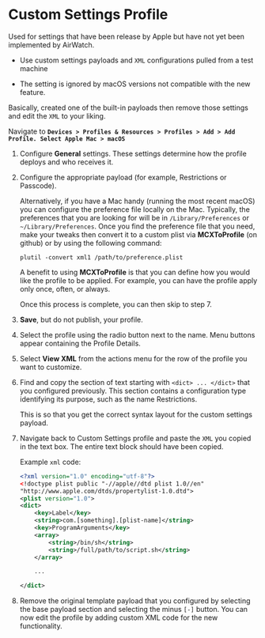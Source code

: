 # Custom Settings Profile

Used for settings that have been release by Apple but have not yet been
implemented by AirWatch.

-   Use custom settings payloads and `XML` configurations pulled from a test
    machine

-   The setting is ignored by macOS versions not compatible with the new
    feature. 

Basically, created one of the built-in payloads then remove those settings
and edit the `XML` to your liking.

Navigate to **`Devices > Profiles & Resources > Profiles > Add > Add Profile.
Select Apple Mac > macOS`**

1.  Configure **General** settings. These settings determine 
    how the profile deploys and who receives it.

2.  Configure the appropriate payload (for example, Restrictions or Passcode).

    Alternatively, if you have a Mac handy (running the most recent macOS) you can
    configure the preference file locally on the Mac. Typically, the preferences
    that you are looking for will be in `/Library/Preferences` or
    `~/Library/Preferences`. Once you find the preference file that you need,
    make your tweaks then convert it to a custom plist via **MCXToProfile** (on
    github) or by using the following command:

    `plutil -convert xml1 /path/to/preference.plist`

    A benefit to using **MCXToProfile** is that you can define how you would
    like the profile to be applied. For example, you can have the profile apply
    only once, often, or always.

    Once this process is complete, you can then skip to step 7.

3.  **Save**, but do not publish, your profile.

4.  Select the profile using the radio button next to the name. Menu buttons
    appear containing the Profile Details.

5.  Select **View XML** from the actions menu for the row of the profile you want to
    customize.

6.  Find and copy the section of text starting with `<dict> ... </dict>` that you
    configured previously. This section contains a configuration type 
    identifying its purpose, such as the name Restrictions.

    This is so that you get the correct syntax layout for the custom settings
    payload.

7.  Navigate back to Custom Settings profile and paste the `XML` you copied in the
    text box. The entire text block should have been copied.

    Example `xml` code:   
    ```xml
    <?xml version="1.0" encoding="utf-8"?>  
    <!doctype plist public "-//apple//dtd plist 1.0//en" 
    "http://www.apple.com/dtds/propertylist-1.0.dtd">
    <plist version="1.0">
    <dict>
        <key>Label</key>
        <string>com.[something].[plist-name]</string>
        <key>ProgramArguments</key>
        <array>
            <string>/bin/sh</string>
            <string>/full/path/to/script.sh</string>
        </array>

        ...

    </dict>
    ```

8.  Remove the original template payload that you configured by selecting the base payload
    section and selecting the minus `[-]` button. You can now edit the profile by adding 
    custom XML code for the new functionality.

